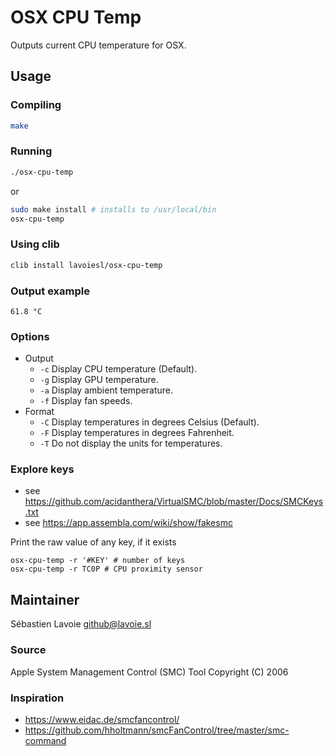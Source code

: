 # OSX CPU Temp

Outputs current CPU temperature for OSX.

## Usage

### Compiling

```bash
make
```

### Running

```bash
./osx-cpu-temp
```

or

```bash
sudo make install # installs to /usr/local/bin
osx-cpu-temp
```

### Using clib

```bash
clib install lavoiesl/osx-cpu-temp
```

### Output example

```
61.8 °C
```

### Options

* Output
    * `-c` Display CPU temperature (Default).
    * `-g` Display GPU temperature.
    * `-a` Display ambient temperature.
    * `-f` Display fan speeds.
* Format
    * `-C` Display temperatures in degrees Celsius (Default).
    * `-F` Display temperatures in degrees Fahrenheit.
    * `-T` Do not display the units for temperatures.

### Explore keys
* see https://github.com/acidanthera/VirtualSMC/blob/master/Docs/SMCKeys.txt
* see https://app.assembla.com/wiki/show/fakesmc

Print the raw value of any key, if it exists
```shell script
osx-cpu-temp -r '#KEY' # number of keys
osx-cpu-temp -r TC0P # CPU proximity sensor
```

## Maintainer

Sébastien Lavoie <github@lavoie.sl>

### Source

Apple System Management Control (SMC) Tool
Copyright (C) 2006

### Inspiration

 * https://www.eidac.de/smcfancontrol/
 * https://github.com/hholtmann/smcFanControl/tree/master/smc-command
